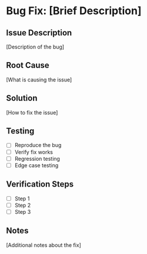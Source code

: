 # Bug Fix: [Brief Description]

## Issue Description
[Description of the bug]

## Root Cause
[What is causing the issue]

## Solution
[How to fix the issue]

## Testing
- [ ] Reproduce the bug
- [ ] Verify fix works
- [ ] Regression testing
- [ ] Edge case testing

## Verification Steps
- [ ] Step 1
- [ ] Step 2
- [ ] Step 3

## Notes
[Additional notes about the fix]